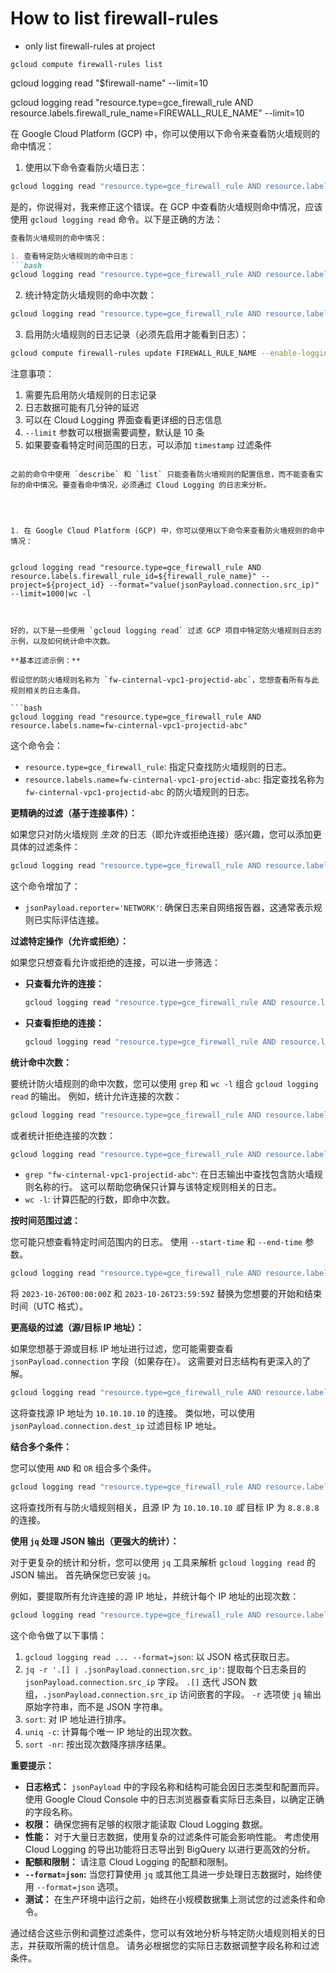 # How to list firewall-rules

- only list firewall-rules at project


`gcloud compute firewall-rules list`


gcloud logging read "$firewall-name" --limit=10

gcloud logging read "resource.type=gce_firewall_rule AND resource.labels.firewall_rule_name=FIREWALL_RULE_NAME" --limit=10



在 Google Cloud Platform (GCP) 中，你可以使用以下命令来查看防火墙规则的命中情况：


1. 使用以下命令查看防火墙日志：
```bash
gcloud logging read "resource.type=gce_firewall_rule AND resource.labels.firewall_rule_name=FIREWALL_RULE_NAME" --limit=10
```

是的，你说得对，我来修正这个错误。在 GCP 中查看防火墙规则命中情况，应该使用 `gcloud logging read` 命令。以下是正确的方法：

```markdown:/Users/lex/git/knowledge/gcp/firewall-hit.md
查看防火墙规则的命中情况：

1. 查看特定防火墙规则的命中日志：
```bash
gcloud logging read "resource.type=gce_firewall_rule AND resource.labels.firewall_rule_name=FIREWALL_RULE_NAME" --limit=10
```

2. 统计特定防火墙规则的命中次数：
```bash
gcloud logging read "resource.type=gce_firewall_rule AND resource.labels.firewall_rule_name=FIREWALL_RULE_NAME" --format="value(jsonPayload.connection.src_ip)" --limit=1000 | wc -l
```

3. 启用防火墙规则的日志记录（必须先启用才能看到日志）：
```bash
gcloud compute firewall-rules update FIREWALL_RULE_NAME --enable-logging
```

注意事项：
1. 需要先启用防火墙规则的日志记录
2. 日志数据可能有几分钟的延迟
3. 可以在 Cloud Logging 界面查看更详细的日志信息
4. `--limit` 参数可以根据需要调整，默认是 10 条
5. 如果要查看特定时间范围的日志，可以添加 `timestamp` 过滤条件
```

之前的命令中使用 `describe` 和 `list` 只能查看防火墙规则的配置信息，而不能查看实际的命中情况。要查看命中情况，必须通过 Cloud Logging 的日志来分析。




1. 在 Google Cloud Platform (GCP) 中，你可以使用以下命令来查看防火墙规则的命中情况：


gcloud logging read "resource.type=gce_firewall_rule AND resource.labels.firewall_rule_id=${firewall_rule_name}" --project=${project_id} --format="value(jsonPayload.connection.src_ip)" --limit=1000|wc -l



好的，以下是一些使用 `gcloud logging read` 过滤 GCP 项目中特定防火墙规则日志的示例，以及如何统计命中次数。

**基本过滤示例：**

假设您的防火墙规则名称为 `fw-cinternal-vpc1-projectid-abc`，您想查看所有与此规则相关的日志条目。

```bash
gcloud logging read "resource.type=gce_firewall_rule AND resource.labels.name=fw-cinternal-vpc1-projectid-abc"
```

这个命令会：

*   `resource.type=gce_firewall_rule`:  指定只查找防火墙规则的日志。
*   `resource.labels.name=fw-cinternal-vpc1-projectid-abc`:  指定查找名称为 `fw-cinternal-vpc1-projectid-abc` 的防火墙规则的日志。

**更精确的过滤（基于连接事件）：**

如果您只对防火墙规则 *生效* 的日志（即允许或拒绝连接）感兴趣，您可以添加更具体的过滤条件：

```bash
gcloud logging read "resource.type=gce_firewall_rule AND resource.labels.name=fw-cinternal-vpc1-projectid-abc AND jsonPayload.reporter='NETWORK'"
```

这个命令增加了：

*   `jsonPayload.reporter='NETWORK'`:  确保日志来自网络报告器，这通常表示规则已实际评估连接。

**过滤特定操作（允许或拒绝）：**

如果您只想查看允许或拒绝的连接，可以进一步筛选：

*   **只查看允许的连接：**

    ```bash
    gcloud logging read "resource.type=gce_firewall_rule AND resource.labels.name=fw-cinternal-vpc1-projectid-abc AND jsonPayload.reporter='NETWORK' AND jsonPayload.disposition='ALLOWED'"
    ```

*   **只查看拒绝的连接：**

    ```bash
    gcloud logging read "resource.type=gce_firewall_rule AND resource.labels.name=fw-cinternal-vpc1-projectid-abc AND jsonPayload.reporter='NETWORK' AND jsonPayload.disposition='DENIED'"
    ```

**统计命中次数：**

要统计防火墙规则的命中次数，您可以使用 `grep` 和 `wc -l` 组合 `gcloud logging read` 的输出。 例如，统计允许连接的次数：

```bash
gcloud logging read "resource.type=gce_firewall_rule AND resource.labels.name=fw-cinternal-vpc1-projectid-abc AND jsonPayload.reporter='NETWORK' AND jsonPayload.disposition='ALLOWED'" | grep "fw-cinternal-vpc1-projectid-abc" | wc -l
```

或者统计拒绝连接的次数：

```bash
gcloud logging read "resource.type=gce_firewall_rule AND resource.labels.name=fw-cinternal-vpc1-projectid-abc AND jsonPayload.reporter='NETWORK' AND jsonPayload.disposition='DENIED'" | grep "fw-cinternal-vpc1-projectid-abc" | wc -l
```

*   `grep "fw-cinternal-vpc1-projectid-abc"`:  在日志输出中查找包含防火墙规则名称的行。 这可以帮助您确保只计算与该特定规则相关的日志。
*   `wc -l`:  计算匹配的行数，即命中次数。

**按时间范围过滤：**

您可能只想查看特定时间范围内的日志。  使用 `--start-time` 和 `--end-time` 参数。

```bash
gcloud logging read "resource.type=gce_firewall_rule AND resource.labels.name=fw-cinternal-vpc1-projectid-abc" --start-time="2023-10-26T00:00:00Z" --end-time="2023-10-26T23:59:59Z"
```

将 `2023-10-26T00:00:00Z` 和 `2023-10-26T23:59:59Z` 替换为您想要的开始和结束时间（UTC 格式）。

**更高级的过滤（源/目标 IP 地址）：**

如果您想基于源或目标 IP 地址进行过滤，您可能需要查看 `jsonPayload.connection` 字段（如果存在）。  这需要对日志结构有更深入的了解。

```bash
gcloud logging read "resource.type=gce_firewall_rule AND resource.labels.name=fw-cinternal-vpc1-projectid-abc AND jsonPayload.reporter='NETWORK' AND jsonPayload.connection.src_ip='10.10.10.10'"
```

这将查找源 IP 地址为 `10.10.10.10` 的连接。  类似地，可以使用 `jsonPayload.connection.dest_ip` 过滤目标 IP 地址。

**结合多个条件：**

您可以使用 `AND` 和 `OR` 组合多个条件。

```bash
gcloud logging read "resource.type=gce_firewall_rule AND resource.labels.name=fw-cinternal-vpc1-projectid-abc AND (jsonPayload.connection.src_ip='10.10.10.10' OR jsonPayload.connection.dest_ip='8.8.8.8')"
```

这将查找所有与防火墙规则相关，且源 IP 为 `10.10.10.10` *或* 目标 IP 为 `8.8.8.8` 的连接。

**使用 `jq` 处理 JSON 输出（更强大的统计）：**

对于更复杂的统计和分析，您可以使用 `jq` 工具来解析 `gcloud logging read` 的 JSON 输出。  首先确保您已安装 `jq`。

例如，要提取所有允许连接的源 IP 地址，并统计每个 IP 地址的出现次数：

```bash
gcloud logging read "resource.type=gce_firewall_rule AND resource.labels.name=fw-cinternal-vpc1-projectid-abc AND jsonPayload.reporter='NETWORK' AND jsonPayload.disposition='ALLOWED'" --format=json | jq -r '.[] | .jsonPayload.connection.src_ip' | sort | uniq -c | sort -nr
```

这个命令做了以下事情：

1.  `gcloud logging read ... --format=json`:  以 JSON 格式获取日志。
2.  `jq -r '.[] | .jsonPayload.connection.src_ip'`:  提取每个日志条目的 `jsonPayload.connection.src_ip` 字段。  `.[]` 迭代 JSON 数组，`.jsonPayload.connection.src_ip` 访问嵌套的字段。 `-r` 选项使 `jq` 输出原始字符串，而不是 JSON 字符串。
3.  `sort`:  对 IP 地址进行排序。
4.  `uniq -c`:  计算每个唯一 IP 地址的出现次数。
5.  `sort -nr`:  按出现次数降序排序结果。

**重要提示：**

*   **日志格式：**  `jsonPayload` 中的字段名称和结构可能会因日志类型和配置而异。  使用 Google Cloud Console 中的日志浏览器查看实际日志条目，以确定正确的字段名称。
*   **权限：**  确保您拥有足够的权限才能读取 Cloud Logging 数据。
*   **性能：**  对于大量日志数据，使用复杂的过滤条件可能会影响性能。 考虑使用 Cloud Logging 的导出功能将日志导出到 BigQuery 以进行更高效的分析。
*   **配额和限制：** 请注意 Cloud Logging 的配额和限制。
*   **`--format=json`:**  当您打算使用 `jq` 或其他工具进一步处理日志数据时，始终使用 `--format=json` 选项。
*   **测试：** 在生产环境中运行之前，始终在小规模数据集上测试您的过滤条件和命令。

通过结合这些示例和调整过滤条件，您可以有效地分析与特定防火墙规则相关的日志，并获取所需的统计信息。 请务必根据您的实际日志数据调整字段名称和过滤条件。